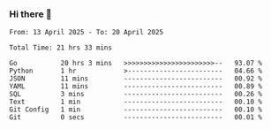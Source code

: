 ### Hi there 👋

<!--
**zhumeme/zhumeme** is a ✨ _special_ ✨ repository because its `README.md` (this file) appears on your GitHub profile.

Here are some ideas to get you started:

- 🔭 I’m currently working on ...
- 🌱 I’m currently learning ...
- 👯 I’m looking to collaborate on ...
- 🤔 I’m looking for help with ...
- 💬 Ask me about ...
- 📫 How to reach me: ...
- 😄 Pronouns: ...
- ⚡ Fun fact: ...
-->

<!--START_SECTION:waka-->

```all_time
From: 13 April 2025 - To: 20 April 2025

Total Time: 21 hrs 33 mins

Go           20 hrs 3 mins   >>>>>>>>>>>>>>>>>>>>>>>--   93.07 %
Python       1 hr            >------------------------   04.66 %
JSON         11 mins         -------------------------   00.92 %
YAML         11 mins         -------------------------   00.89 %
SQL          3 mins          -------------------------   00.26 %
Text         1 min           -------------------------   00.10 %
Git Config   1 min           -------------------------   00.10 %
Git          0 secs          -------------------------   00.01 %
```

<!--END_SECTION:waka-->
